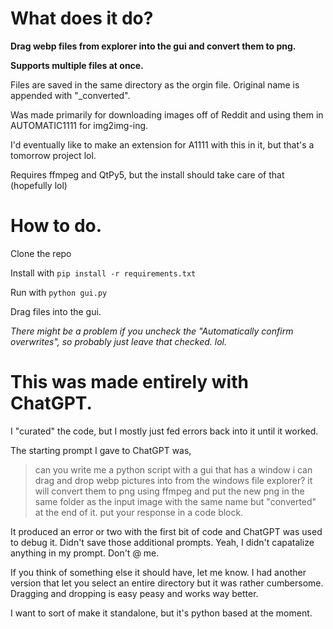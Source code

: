# What does it do?
__Drag webp files from explorer into the gui and convert them to png.__

__Supports multiple files at once.__

Files are saved in the same directory as the orgin file. Original name is appended with "_converted".

Was made primarily for downloading images off of Reddit and using them in AUTOMATIC1111 for img2img-ing.

I'd eventually like to make an extension for A1111 with this in it, but that's a tomorrow project lol.

Requires ffmpeg and QtPy5, but the install should take care of that (hopefully lol)


# How to do.
Clone the repo

Install with ```pip install -r requirements.txt```

Run with ```python gui.py```

Drag files into the gui.


_There might be a problem if you uncheck the "Automatically confirm overwrites", so probably just leave that checked. lol._


# This was made entirely with ChatGPT.
I "curated" the code, but I mostly just fed errors back into it until it worked.

The starting prompt I gave to ChatGPT was,
>can you write me a python script with a gui that has a window i can drag and drop webp pictures into from the windows file explorer? it will convert them to png using ffmpeg and put the new png in the same folder as the input image with the same name but "converted" at the end of it.
put your response in a code block.

It produced an error or two with the first bit of code and ChatGPT was used to debug it. Didn't save those additional prompts.
Yeah, I didn't capatalize anything in my prompt. Don't @ me.

If you think of something else it should have, let me know.
I had another version that let you select an entire directory but it was rather cumbersome. Dragging and dropping is easy peasy and works way better.

I want to sort of make it standalone, but it's python based at the moment.
